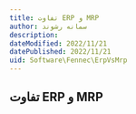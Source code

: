 ```yaml
---
title: تفاوت ERP و MRP
author: سمانه رشوند  
description: 
dateModified: 2022/11/21 
datePublished: 2022/11/21
uid: Software\Fennec\ErpVsMrp
---
```


## تفاوت ERP و MRP

